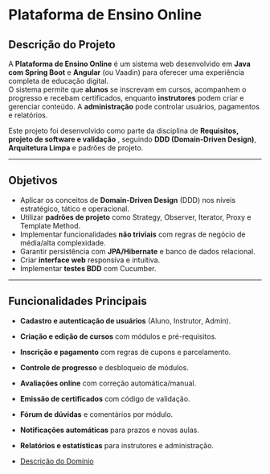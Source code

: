 #  Plataforma de Ensino Online

## Descrição do Projeto
A **Plataforma de Ensino Online** é um sistema web desenvolvido em **Java com Spring Boot** e **Angular** (ou Vaadin) para oferecer uma experiência completa de educação digital.  
O sistema permite que **alunos** se inscrevam em cursos, acompanhem o progresso e recebam certificados, enquanto **instrutores** podem criar e gerenciar conteúdo. A **administração** pode controlar usuários, pagamentos e relatórios.

Este projeto foi desenvolvido como parte da disciplina de **Requisitos, projeto de software e validação** , seguindo **DDD (Domain-Driven Design)**, **Arquitetura Limpa** e padrões de projeto.

---

##  Objetivos
- Aplicar os conceitos de **Domain-Driven Design** (DDD) nos níveis estratégico, tático e operacional.
- Utilizar **padrões de projeto** como Strategy, Observer, Iterator, Proxy e Template Method.
- Implementar funcionalidades **não triviais** com regras de negócio de média/alta complexidade.
- Garantir persistência com **JPA/Hibernate** e banco de dados relacional.
- Criar **interface web** responsiva e intuitiva.
- Implementar **testes BDD** com Cucumber.

---

## Funcionalidades Principais
- **Cadastro e autenticação de usuários** (Aluno, Instrutor, Admin).
- **Criação e edição de cursos** com módulos e pré-requisitos.
- **Inscrição e pagamento** com regras de cupons e parcelamento.
- **Controle de progresso** e desbloqueio de módulos.
- **Avaliações online** com correção automática/manual.
- **Emissão de certificados** com código de validação.
- **Fórum de dúvidas** e comentários por módulo.
- **Notificações automáticas** para prazos e novas aulas.
- **Relatórios e estatísticas** para instrutores e administração.


- [Descrição do Domínio](docs/descricao_dominio.md)




